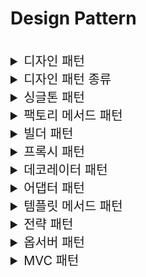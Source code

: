 # Design Pattern

<br>

<details>
<summary style="font-size:20px">디자인 패턴</summary>
<div markdown="1">

* 소프트웨어 코드 작성 시에 생기는 `공통적인 문제를 해결하는데 도움이 되는 코드 패턴`
* 디자인 패턴은 객체 지향의 특성 중 상속, 인터페이스, 객체를 속성으로 사용하는 것을 이용해 구현 

</div>
</details>

<details>
<summary style="font-size:20px">디자인 패턴 종류</summary>
<div markdown="1">

* 생성 패턴: 객체 `생성`에 관련된 패턴
  * 팩토리 메서드 패턴(Factory Method Pattern): 어떤 클래스의 인스턴스를 만들지는 서브 클래스에서 결정하는 패턴
  * 싱글턴 패턴(Singleton Pattern): 오직 인스턴스를 하나만 만들어서 재사용하는 패턴
  * 빌더 패턴(Builder Pattern): 생성(construction)과 표기(representation)를 분리해 복잡한 객체를 생성하는 패턴
* 구조 패턴: `클래스나 객체를 조합해 더 큰 구조를 만드는 패턴`
  * 데코레이터 패턴(Decorator Pattern): 원본에 장식을 더하는 데커레이터를 통해서 객체의 결합을 통해 반환 값에 장식을 덧붙이는 패턴
  * 프록시 패턴(Proxy Pattern): 대신해서 그 역할 수행하는 프록시를 통해서 메서드의 반환 값을 수정하는 게 아니라 별도 로직을 수행하는 패턴
  * 어댑터 패턴(Adapter Pattern): 객체를 속성으로 참조해서 만드는 패턴으로 호출 당하는 쪽의 메서드를 호출하는 쪽의 코드에 대응하도록 변환기를 통해 호출하는 패턴
* 행위 패턴: 클래스나 객체들이 서로 `상호 작용하는 방법이나 책임 분배 방법을 정의하는 패턴`
  * 옵서버 패턴(Observer Pattern): 한 객체의 상태 변화를 관찰하다가 변화가 있을 때마다 옵저버 목록에 있는 옵저버들에게 변화를 알려주는 패턴으로 일대다 객체 의존 관계를 구성하는 패턴
  * 템플릿 메서드 패턴(Template Method Pattern): 상위 클래스의 템플릿 메서드에서 하위 클래스가 오버라이딩한 메서드를 호출하는 패턴
  * 전략 패턴(Strategy Pattern): 클라이언트가 전략을 생성해 전략을 실행한 컨텍스트에 주입하는 패턴

</div>
</details>


<details>
<summary style="font-size:20px">싱글톤 패턴</summary>
<div markdown="1">

* 오직 인스턴스를 하나만 만들어서 재사용하는 패턴(생성 패턴)
* 한번의 객체 생성으로 `재사용`이 가능하기 때문에 메모리 낭비를 방지하고 객체가 `전역성`을 띄기 때문에 공유가 용이
* 예시
```java
public class Singleton {

    static Singleton singletonObject;

    private Singleton() {};

    public static Singleton getInstance() {
        if (singleObject == null) {
            singletonObject = new Singleton();
        }
        return singletonObject;
    }
}
```
</div>
</details>


<details>
<summary style="font-size:20px">팩토리 메서드 패턴</summary>
<div markdown="1">

* 하위 클래스에서 객체를 생성 반환에 사용되는 메서드인 팩터리 메서드를 오버라이딩해서 객체를 반환하게 하는 패턴(생성 패턴)
* 팩토리 패턴은 클래스의 `인스턴스를 만드는 것을 서브 클래스에서 결정하는 패턴`으로 팩토리 메서드 패턴과 추상 팩토리 패턴으로 구체화되나 주로 팩토리 메서드 패턴를 사용
* 예시
```java
abstract class Coffee {

    // 팩터리 메서드
	public abstract int getPrice();

	@Override
	public String toString() {
		return "Hi this coffee is " + this.getPrice();
	}
}
```
```java
class CoffeeFactory {
	public static Coffee getCoffee(String type, int price) {
		if ("Latte".equalsIgnoreCase(type))
			return new Latte(price);
		else if ("Americano".equalsIgnoreCase(type))
			return new Americano(price);
		else {
			return new DefaultCoffee();
		}
	}
}
```
```java
class Americano extends Coffee {
	private int price;

	public Americano(int price) {
		this.price = price;
	}

	@Override
	public int getPrice() {
		return this.price;
	}
}
```
```java
class Latte extends Coffee {
	private int price;

	public Latte(int price) {
		this.price = price;
	}

	@Override
	public int getPrice() {
		return this.price;
	}
}
```
```java
public class TestApplication {
	public static void main(String[] args) {
		Coffee latte = CoffeeFactory.getCoffee("Latte", 4000);
		Coffee americano = CoffeeFactory.getCoffee("Americano", 3000);
		System.out.println("Factory latte ::" + latte);
		System.out.println("Factory americano ::" + americano);
	}
}
```
</div>
</details>

<details>
<summary style="font-size:20px">빌더 패턴</summary>
<div markdown="1">

* 생성(construction)과 표기(representation)를 분리해 복잡한 객체를 생성하는 패턴(생성 패턴)
* 복잡한 객체의 생성의 경우에 유용
* 예시
```java
public class Industry {

	private String id;
	private String code;
	private String name;
	private Area area;

	public String getCode() {
		return code;
	}

	public void setCode(String code) {
		this.code = code;
	}

	public String getName() {
		return name;
	}

	public void setName(String name) {
		this.name = name;
	}

	public String getId() {
		return id;
	}

	public void setId(String id) {
		this.id = id;
	}

	public Area getArea() {
		return area;
	}

	public void setArea(Area area) {
		if (area.isValid()) {
			this.area = area;
		} else {
			throw new IllegalArgumentException(grade);
		}
	}

	public static final class Builder {
		private String id;
		private String code;
		private String name;
		private Area area;

		public Builder() {
		}

		public static Builder industry() {
			return new Builder();
		}

		public Builder id(String id) {
			this.id = id;
			return this;
		}

		public Builder code(String code) {
			this.code = code;
			return this;
		}

		public Builder name(String name) {
			this.name = name;
			return this;
		}

		public Builder area(Area area) {
			this.area = area;
			return this;
		}

		public Industry build() {
			Industry industry = new Industry();
			industry.setId(id);
			industry.setCode(code);
			industry.setName(name);
			industry.setArea(area);
			return industry;
		}
	}
}
```
</div>
</details>

<details>
<summary style="font-size:20px">프록시 패턴</summary>
<div markdown="1">

* 대신해서 그 역할 수행하는 프록시를 통해서 메서드의 반환 값을 수정하는 게 아니라 별도 로직을 수행하는 패턴(구조 패턴)
* 예시
```java
public interface IService {
    String runSomething();
}
```
```java
public class ServiceA implements IService {
    public String runSomething() {
        return "서비스";
    }
}
```
```java
public class Proxy implements IService {
    IService service;

    public String runSomething() {
        System.out.println("호출에 대한 흐름 제어가 목적, 반환 값은 그대로");
        service = new ServiceA();
        return service.runSomething();
    }
}
```
```java
public class ClientWithProxy {
    // 프록시를 이용한 호출
    IService proxy = new Proxy();
    System.out.println(proxy.runSomething());
}
```
</div>
</details>

<details>
<summary style="font-size:20px">데코레이터 패턴</summary>
<div markdown="1">

* 원본에 장식을 더하는 데커레이터를 통해서 객체의 결합을 통해 반환 값에 장식을 덧붙이는 패턴(구조 패턴)
* 장식자의 역할은 원본에 장식을 더하는 것
* 예시
```java
public interface IService {
    String runSomething();
}
```
```java
public class ServiceA implements IService {
    public String runSomething() {
        return "서비스";
    }
}
```
```java
public class Decorator implements IService {

    IService serivce;

    public String runSomething() {
        System.out.println("호출에 대한 장식이 주목적, 반환 값에 장식을 더함");
        service = new ServiceA();
        return "정말" + service.runSomething();
    }
}
```
```java
public class ClientWithDecorator {

    public statis void mian(String[] args) {
        // 데코레이터를 이용한 호출
        IService decorator = new Decorator();
        System.out.println(decorator.runSometing());
    }
}
```

</div>
</details>

<details>
<summary style="font-size:20px">어댑터 패턴</summary>
<div markdown="1">

* 객체를 속성으로 참조해서 만드는 패턴으로 호출 당하는 쪽의 메서드를 호출하는 쪽의 코드에 대응하도록 변환기를 통해 호출하는 패턴(구조 패턴)
* 어댑터(변환기)의 역할은 서로 다른 두 인터페이스 사이에 통신이 가능하게 하는 것
* 예시
```java
public class AdapterServiceA {

    ServiceA sa1 = new ServiceA();

    void run() {
        sa1.runA();
    }
}
```
```java
public class AdapterServiceB {

    ServiceB sb1 = new ServiceB();

    void run() {
        sb1.runB();
    }
}
```
```java
public class ClientWithAdapter {

    public static void main(String[] args){
    
        AdapterServiceA asa1 = new AdapterServiceA();
        AdapterServiceB asb1 = new AdapterServiceB();

        // 어댑터에 의해 래핑되어 동일한 메서드 명 사용
        asa1.run();
        asb1.run();
    }
}
```
</div>
</details>

<details>
<summary style="font-size:20px">템플릿 메서드 패턴</summary>
<div markdown="1">

* 상위 클래스의 템플릿 메서드에서 하위 클래스가 오버라이딩한 메서드를 호출하는 패턴(행위 패턴)
* 상속을 이용해서 동일한 코드를 제외하고 코드를 추가
* 예시
```java
public abstract class Animal {
    // 템플릿 메서드
    public void playWithOwner() {
        System.out.println("귀염둥이 이리온...");
        play();
        runSomething();
        System.out.println("잘했어");
    }

    // 추상 메서드 (오버라이딩 강제)
    abstract void play();

    // 훅 메서드 (오버라이딩 선택)
    void runSomething() {
        System.out.println("꼬리 살랑 살랑~");
    }    
}
```
```java
public class Dog extends Animal {

    @Override
    void play () {
        System.out.println("멍멍");
    }

    @Override
    void runSomething() {
        System.out.println("멍멍 꼬리 살랑 살랑~");
    }
}
```
```java
public class Cat extends Animal {

    @Override
    void play () {
        System.out.println("야옹야옹");
    }

    @Override
    void runSomething() {
        System.out.println("야옹야옹 꼬리 살랑 살랑~");
    }
}
```

</div>
</details>

<details>
<summary style="font-size:20px">전략 패턴</summary>
<div markdown="1">

* 클라이언트가 전략을 생성해 전략을 실행한 컨텍스트에 주입하는 패턴(행위 패턴)
* 객체 주입을 통해서 동일한 코드를 제외하고 코드를 추가
* 전략 패턴 각 구성 요소
  * 전략 메서드를 가진 전략 객체
  * 전략 객체를 사용하는 컨텍스트
  * 전략 객체를 생성해 컨텍스트에 주입하는 클라이언트
* 예시
```java
public interface Strategy {
    public abstract void runStrategy();
}
```
```java
// 전략 객체
public class StrategyGun implements Strategy {
    @Override
    public void runStrategy() {
        System.out.println("탕탕");
    }
}
```
```java
// 전략 객체
public class StrategySword implements Strategy {
    @Override
    public void runStrategy() {
        System.out.println("챙챙");  
    }
}
```
```java
// 컨텍스트
public class Solider {
    void runContext(Strategy strategy) {
        System.out.println("전투 시작");
        strategy.runStrategy();
        System.out.println("전투 종료");
    }
}
```
```java
// 클라이언트
public class Client {
    public static void main(String[] args) {
        Strategy strategy = null;
        Solider solider = new Solider();

        // 총을 통한 전투
        strategy = new StrategyGun();
        solider.runContext(strategy);

        // 검을 통한 전투
        strategy = new StrategySword();
        solider.runContext(strategy);
    }
}
```

</div>
</details>

<details>
<summary style="font-size:20px">옵서버 패턴</summary>
<div markdown="1">

* 한 객체의 상태 변화를 관찰하다가 변화가 있을 때마다 옵저버 목록에 있는 옵저버들에게 변화를 알려주는 패턴으로 일대다 객체 의존 관계를 구성하는 패턴(행위 패턴)
* 예시
```java
interface Subject {
    public void register(Observer obj);
    public void unregister(Observer obj);
    public void notifyObservers();
    public Object getUpdate(Observer obj);
}
```
```java
interface Observer {
    public void update(); 
}
```
```java
class Topic implements Subject {
    private List<Observer> observers;
    private String message; 

    public Topic() {
        this.observers = new ArrayList<>();
        this.message = "";
    }

    @Override
    public void register(Observer obj) {
        if (!observers.contains(obj)) observers.add(obj); 
    }

    @Override
    public void unregister(Observer obj) {
        observers.remove(obj); 
    }

    @Override
    public void notifyObservers() {   
        this.observers.forEach(Observer::update); 
    }

    @Override
    public Object getUpdate(Observer obj) {
        return this.message;
    } 
    
    public void postMessage(String msg) {
        System.out.println("Message sended to Topic: " + msg);
        this.message = msg; 
        notifyObservers();
    }
}
```
```java
class TopicSubscriber implements Observer {
    private String name;
    private Subject topic;

    public TopicSubscriber(String name, Subject topic) {
        this.name = name;
        this.topic = topic;
    }

    @Override
    public void update() {
        String msg = (String) topic.getUpdate(this); 
        System.out.println(name + ":: got message >> " + msg); 
    } 
}
```
```java
public class TestApplication { 
    public static void main(String[] args) {
    
        Topic topic = new Topic(); 
        Observer a = new TopicSubscriber("a", topic);
        Observer b = new TopicSubscriber("b", topic);
        Observer c = new TopicSubscriber("c", topic);
        
        topic.register(a); // 옵저버 등록
        topic.register(b); // 옵저버 등록
        topic.register(c); // 옵저버 등록
   
        topic.postMessage("amumu is op champion!!"); // 상태 변화 노티
    }
}
```
</div>
</details>


<details>
<summary style="font-size:20px">MVC 패턴</summary>
<div markdown="1">

* MVC 패턴은 모델, 뷰, 컨트롤러 각각의 역할을 명확히 분리함으로써 애플리케이션 개발을 체계적이고 효율적으로 만들어주는 설계 방법론
* 복잡한 애플리케이션을 더 관리하기 쉽고, 유지보수가 용이하며, 다양한 개발자가 협업하기에 적합한 구조를 제공

</div>
</details>
